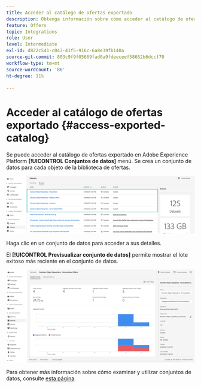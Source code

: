 ```yaml
---
title: Acceder al catálogo de ofertas exportado
description: Obtenga información sobre cómo acceder al catálogo de ofertas en Adobe Experience Platform una vez exportado
feature: Offers
topic: Integrations
role: User
level: Intermediate
exl-id: d822c541-c043-41f5-916c-6a8e39fb148a
source-git-commit: 803c9f9f05669fad0a9fdeeceef58652b6dccf70
workflow-type: tm+mt
source-wordcount: '86'
ht-degree: 11%

---
```


# Acceder al catálogo de ofertas exportado {#access-exported-catalog}

Se puede acceder al catálogo de ofertas exportado en Adobe Experience Platform **[!UICONTROL Conjuntos de datos]** menú. Se crea un conjunto de datos para cada objeto de la biblioteca de ofertas.

![](../assets/datasets-list.png)

Haga clic en un conjunto de datos para acceder a sus detalles.

El **[!UICONTROL Previsualizar conjunto de datos]** permite mostrar el lote exitoso más reciente en el conjunto de datos.

![](../assets/dataset-activity.png)

Para obtener más información sobre cómo examinar y utilizar conjuntos de datos, consulte [esta página](../../data/get-started-datasets.md).
